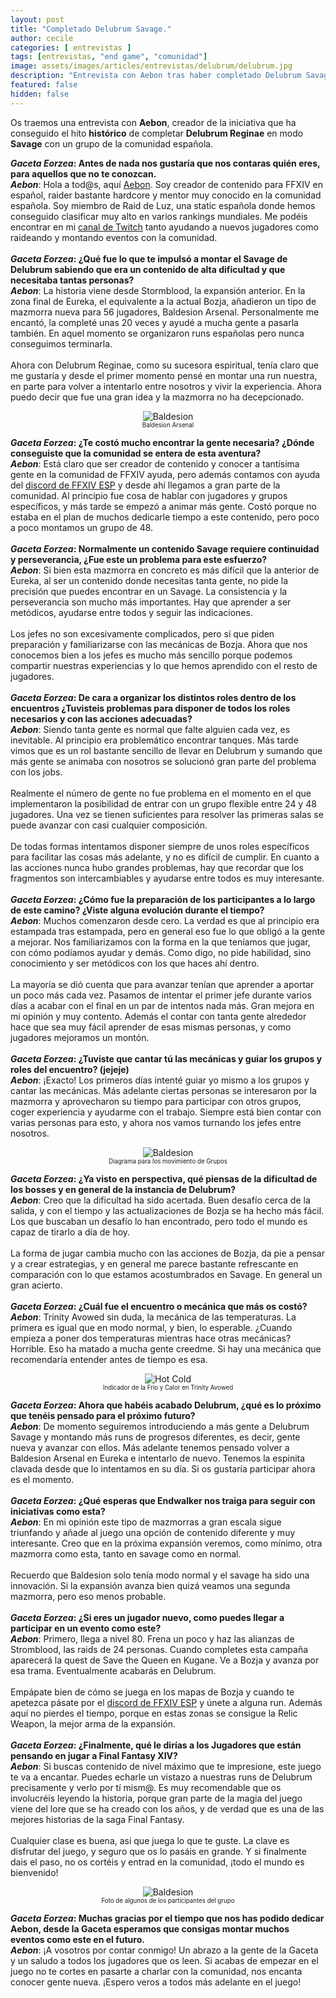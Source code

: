 ```yaml
---
layout: post
title: "Completado Delubrum Savage."
author: cecile
categories: [ entrevistas ]
tags: [entrevistas, "end game", "comunidad"]
image: assets/images/articles/entrevistas/delubrum/delubrum.jpg
description: "Entrevista con Aebon tras haber completado Delubrum Savage con un grupo Español."
featured: false
hidden: false
---
```

Os traemos una entrevista con **Aebon**, creador de la iniciativa que ha conseguido el hito **histórico** de completar **Delubrum Reginae** en modo **Savage** con un grupo de la comunidad española.

<div class="card">
  <div class="card-header">
     <b><i>Gaceta Eorzea</i>: Antes de nada nos gustaría que nos contaras quién eres, para aquellos que no te conozcan.</b>
  </div>
  <div class="card-body">
    <i><b>Aebon</b></i>: Hola a tod@s, aquí <a href="https://twitter.com/IbonMGen" target="_blank">Aebon</a>. Soy creador de contenido para FFXIV en español, raider bastante hardcore y mentor muy conocido en la comunidad española. Soy miembro de Raid de Luz, una static española donde hemos conseguido clasificar muy alto en varios rankings mundiales. Me podéis encontrar en mi <a href="https://www.twitch.tv/aebon" target="_blank">canal de Twitch</a> tanto ayudando a nuevos jugadores como raideando y montando eventos con la comunidad.
  </div>
</div>

<br/>

<div class="card">
  <div class="card-header">
     <b><i>Gaceta Eorzea</i>: ¿Qué fue lo que te impulsó a montar el Savage de Delubrum sabiendo que era un contenido de alta dificultad y que necesitaba tantas personas?</b>
  </div>
  <div class="card-body">
    <i><b>Aebon</b></i>: La historia viene desde Stormblood, la expansión anterior. En la zona final de Eureka, el equivalente a la actual Bozja, añadieron un tipo de mazmorra nueva para 56 jugadores, Baldesion Arsenal. Personalmente me encantó, la completé unas 20 veces y ayudé a mucha gente a pasarla también. En aquel momento se organizaron runs españolas pero nunca conseguimos terminarla. 
    <br/>
    <br/>
    Ahora con Delubrum Reginae, como su sucesora espiritual, tenía claro que me gustaría y desde el primer momento pensé en montar una run nuestra, en parte para volver a intentarlo entre nosotros y vivir la experiencia. Ahora puedo decir que fue una gran idea y la mazmorra no ha decepcionado.
  </div>
</div>

<p align="center"><img src="{{ site.baseurl }}/assets/images/articles/entrevistas/delubrum/baldesion.jpg" alt="Baldesion"/>
<br/>
<sub><sup>Baldesion Arsenal</sup></sub>
</p>

<div class="card">
  <div class="card-header">
     <b><i>Gaceta Eorzea</i>: ¿Te costó mucho encontrar la gente necesaria? ¿Dónde conseguiste que la comunidad se entera de esta aventura?</b>
  </div>
  <div class="card-body">
    <i><b>Aebon</b></i>: Está claro que ser creador de contenido y conocer a tantísima gente en la comunidad de FFXIV ayuda, pero además contamos con ayuda del <a href="https://discord.gg/cuCKe3V" target="_blank">discord de FFXIV ESP</a> y desde ahí llegamos a gran parte de la comunidad. Al principio fue cosa de hablar con jugadores y grupos específicos, y más tarde se empezó a animar más gente. Costó porque no estaba en el plan de muchos dedicarle tiempo a este contenido, pero poco a poco montamos un grupo de 48.
  </div>
</div>

<br/>

<div class="card">
  <div class="card-header">
     <b><i>Gaceta Eorzea</i>: Normalmente un contenido Savage requiere continuidad y perseverancia, ¿Fue este un problema para este esfuerzo?</b>
  </div>
  <div class="card-body">
    <i><b>Aebon</b></i>: Si bien esta mazmorra en concreto es más difícil que la anterior de Eureka, al ser un contenido donde necesitas tanta gente, no pide la precisión que puedes encontrar en un Savage. La consistencia y la perseverancia son mucho más importantes. Hay que aprender a ser metódicos, ayudarse entre todos y seguir las indicaciones. 
    <br/>
    <br/>
    Los jefes no son excesivamente complicados, pero sí que piden preparación y familiarizarse con las mecánicas de Bozja. Ahora que nos conocemos bien a los jefes es mucho más sencillo porque podemos compartir nuestras experiencias y lo que hemos aprendido con el resto de jugadores.
  </div>
</div>

<br/>

<div class="card">
  <div class="card-header">
     <b><i>Gaceta Eorzea</i>: De cara a organizar los distintos roles dentro de los encuentros ¿Tuvisteis problemas para disponer de todos los roles necesarios y con las acciones adecuadas?</b>
  </div>
  <div class="card-body">
    <i><b>Aebon</b></i>: Siendo tanta gente es normal que falte alguien cada vez, es inevitable. Al principio era problemático encontrar tanques. Más tarde vimos que es un rol bastante sencillo de llevar en Delubrum y sumando que más gente se animaba con nosotros se solucionó gran parte del problema con los jobs. 
    <br/>
    <br/>
    Realmente el número de gente no fue problema en el momento en el que implementaron la posibilidad de entrar con un grupo flexible entre 24 y 48 jugadores. Una vez se tienen suficientes para resolver las primeras salas se puede avanzar con casi cualquier composición. 
    <br/>
    <br/>
    De todas formas intentamos disponer siempre de unos roles específicos para facilitar las cosas más adelante, y no es difícil de cumplir. En cuanto a las acciones nunca hubo grandes problemas, hay que recordar que los fragmentos son intercambiables y ayudarse entre todos es muy interesante.
  </div>
</div>

<br/>

<div class="card">
  <div class="card-header">
     <b><i>Gaceta Eorzea</i>: ¿Cómo fue la preparación de los participantes a lo largo de este camino? ¿Viste alguna evolución durante el tiempo?</b>
  </div>
  <div class="card-body">
    <i><b>Aebon</b></i>: Muchos comenzaron desde cero. La verdad es que al principio era estampada tras estampada, pero en general eso fue lo que obligó a la gente a mejorar. Nos familiarizamos con la forma en la que teníamos que jugar, con cómo podíamos ayudar y demás. Como digo, no pide habilidad, sino conocimiento y ser metódicos con los que haces ahí dentro.
    <br/>
    <br/>
    La mayoría se dió cuenta que para avanzar tenían que aprender a aportar un poco más cada vez. Pasamos de intentar el primer jefe durante varios días a acabar con el final en un par de intentos nada más. Gran mejora en mi opinión y muy contento. Además el contar con tanta gente alrededor hace que sea muy fácil aprender de esas mismas personas, y como jugadores mejoramos un montón.
  </div>
</div>

<br/>

<div class="card">
  <div class="card-header">
     <b><i>Gaceta Eorzea</i>: ¿Tuviste que cantar tú las mecánicas y guiar los grupos y roles del encuentro? (jejeje)</b>
  </div>
  <div class="card-body">
    <i><b>Aebon</b></i>: ¡Exacto! Los primeros días intenté guiar yo mismo a los grupos y cantar las mecánicas. Más adelante ciertas personas se interesaron por la mazmorra y aprovecharon su tiempo para participar con otros grupos, coger experiencia y ayudarme con el trabajo. Siempre está bien contar con varias personas para esto, y ahora nos vamos turnando los jefes entre nosotros.
  </div>
</div>

<p align="center"><img src="{{ site.baseurl }}/assets/images/articles/entrevistas/delubrum/grupos.jpg" alt="Baldesion"/>
<br/>
<sub><sup>Diagrama para los movimiento de Grupos</sup></sub>
</p>

<div class="card">
  <div class="card-header">
     <b><i>Gaceta Eorzea</i>: ¿Ya visto en perspectiva, qué piensas de la dificultad de los bosses y en general de la instancia de Delubrum?</b>
  </div>
  <div class="card-body">
    <i><b>Aebon</b></i>: Creo que la dificultad ha sido acertada. Buen desafío cerca de la salida, y con el tiempo y las actualizaciones de Bozja se ha hecho más fácil. Los que buscaban un desafío lo han encontrado, pero todo el mundo es capaz de tirarlo a día de hoy. 
    <br/>
    <br/>
    La forma de jugar cambia mucho con las acciones de Bozja, da pie a pensar y a crear estrategias, y en general me parece bastante refrescante en comparación con lo que estamos acostumbrados en Savage. En general un gran acierto.
  </div>
</div>

<br/>

<div class="card">
  <div class="card-header">
     <b><i>Gaceta Eorzea</i>: ¿Cuál fue el encuentro o mecánica que más os costó?</b>
  </div>
  <div class="card-body">
    <i><b>Aebon</b></i>: Trinity Avowed sin duda, la mecánica de las temperaturas. La primera es igual que en modo normal, y bien, lo esperable. ¿Cuando empieza a poner dos temperaturas mientras hace otras mecánicas? Horrible. Eso ha matado a mucha gente creedme. Si hay una mecánica que recomendaría entender antes de tiempo es esa.
  </div>
</div>

<p align="center"><img src="{{ site.baseurl }}/assets/images/articles/entrevistas/delubrum/hot_cold.jpg" alt="Hot Cold"/>
<br/>
<sub><sup>Indicador de la Frio y Calor en Trinity Avowed</sup></sub>
</p>

<div class="card">
  <div class="card-header">
     <b><i>Gaceta Eorzea</i>: Ahora que habéis acabado Delubrum, ¿qué es lo próximo que tenéis pensado para el próximo futuro?</b>
  </div>
  <div class="card-body">
    <i><b>Aebon</b></i>: De momento seguiremos introduciendo a más gente a Delubrum Savage y montando más runs de progresos diferentes, es decir, gente nueva y avanzar con ellos. Más adelante tenemos pensado volver a Baldesion Arsenal en Eureka e intentarlo de nuevo. Tenemos la espinita clavada desde que lo intentamos en su día. Si os gustaría participar ahora es el momento.
  </div>
</div>

<br/>

<div class="card">
  <div class="card-header">
     <b><i>Gaceta Eorzea</i>: ¿Qué esperas que Endwalker nos traiga para seguir con iniciativas como esta?</b>
  </div>
  <div class="card-body">
    <i><b>Aebon</b></i>: En mi opinión este tipo de mazmorras a gran escala sigue triunfando y añade al juego una opción de contenido diferente y muy interesante. Creo que en la próxima expansión veremos, como mínimo, otra mazmorra como esta, tanto en savage como en normal. 
    <br/>
    <br/>
    Recuerdo que Baldesion solo tenía modo normal y el savage ha sido una innovación. Si la expansión avanza bien quizá veamos una segunda mazmorra, pero eso menos probable.
  </div>
</div>

<br/>

<div class="card">
  <div class="card-header">
     <b><i>Gaceta Eorzea</i>: ¿Si eres un jugador nuevo, como puedes llegar a participar en un evento como este?</b>
  </div>
  <div class="card-body">
    <i><b>Aebon</b></i>: Primero, llega a nivel 80. Frena un poco y haz las alianzas de Stromblood, las raids de 24 personas. Cuando completes esta campaña aparecerá la quest de Save the Queen en Kugane. Ve a Bozja y avanza por esa trama. Eventualmente acabarás en Delubrum. 
    <br/>
    <br/>
    Empápate bien de cómo se juega en los mapas de Bozja y cuando te apetezca pásate por el <a href="https://discord.gg/cuCKe3V" target="_blank">discord de FFXIV ESP</a> y únete a alguna run. Además aquí no pierdes el tiempo, porque en estas zonas se consigue la Relic Weapon, la mejor arma de la expansión.
  </div>
</div>

<br/>

<div class="card">
  <div class="card-header">
     <b><i>Gaceta Eorzea</i>: ¿Finalmente, qué le dirías a los Jugadores que están pensando en jugar a Final Fantasy XIV?</b>
  </div>
  <div class="card-body">
    <i><b>Aebon</b></i>: Si buscas contenido de nivel máximo que te impresione, este juego te va a encantar. Puedes echarle un vistazo a nuestras runs de Delubrum precisamente y verlo por tí mism@. Es muy recomendable que os involucréis leyendo la historia, porque gran parte de la magia del juego viene del lore que se ha creado con los años, y de verdad que es una de las mejores historias de la saga Final Fantasy. 
    <br/>
    <br/>
    Cualquier clase es buena, asi que juega lo que te guste. La clave es disfrutar del juego, y seguro que os lo pasáis en grande. Y si finalmente dais el paso, no os cortéis y entrad en la comunidad, ¡todo el mundo es bienvenido!
  </div>
</div>

<p align="center"><img src="{{ site.baseurl }}/assets/images/articles/entrevistas/delubrum/gpose.jpg" alt="Baldesion"/>
<br/>
<sub><sup>Foto de algunos de los participantes del grupo</sup></sub>
</p>

<div class="card">
  <div class="card-header">
     <b><i>Gaceta Eorzea</i>: Muchas gracias por el tiempo que nos has podido dedicar Aebon, desde la Gaceta esperamos que consigas montar muchos eventos como este en el futuro.</b>
  </div>
  <div class="card-body">
    <i><b>Aebon</b></i>: ¡A vosotros por contar conmigo! Un abrazo a la gente de la Gaceta y un saludo a todos los jugadores que os leen. Si acabas de empezar en el juego no te cortes en pasarte a charlar con la comunidad, nos encanta conocer gente nueva. ¡Espero veros a todos más adelante en el juego!
  </div>
</div>
